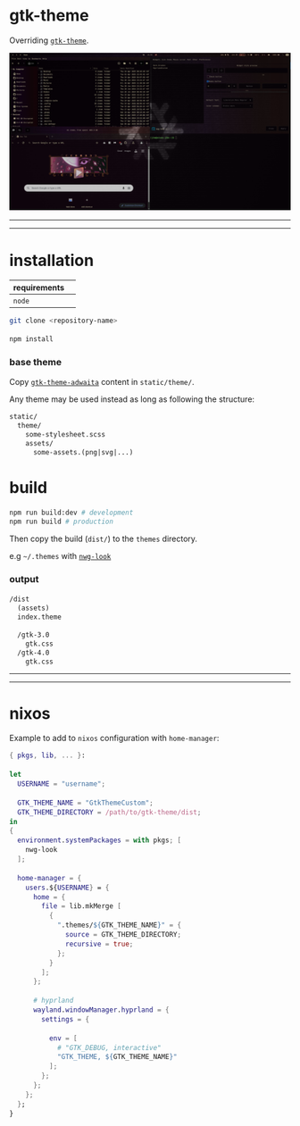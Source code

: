 # gtk-theme

Overriding [`gtk-theme`](https://gitlab.gnome.org/GNOME/gtk/-/tree/gtk-4.0/gtk/theme/Adwaita).

![screenshot](./screenshot.png)

---

---

# installation

| requirements |     |
| ------------ | --- |
| `node`       |     |

```sh
git clone <repository-name>

npm install
```

### base theme

Copy [`gtk-theme-adwaita`](https://gitlab.gnome.org/GNOME/gtk/-/tree/gtk-4.0/gtk/theme/Adwaita) content in `static/theme/`.

Any theme may be used instead as long as following the structure:

```
static/
  theme/
    some-stylesheet.scss
    assets/
      some-assets.(png|svg|...)
```

# build

```sh
npm run build:dev # development
npm run build # production
```

Then copy the build (`dist/`) to the `themes` directory.

e.g `~/.themes` with [`nwg-look`](https://github.com/nwg-piotr/nwg-look)

### output

```
/dist
  (assets)
  index.theme

  /gtk-3.0
    gtk.css
  /gtk-4.0
    gtk.css
```

---

---

# nixos

Example to add to `nixos` configuration with `home-manager`:

```nix
{ pkgs, lib, ... }:

let
  USERNAME = "username";

  GTK_THEME_NAME = "GtkThemeCustom";
  GTK_THEME_DIRECTORY = /path/to/gtk-theme/dist;
in
{
  environment.systemPackages = with pkgs; [
    nwg-look
  ];

  home-manager = {
    users.${USERNAME} = {
      home = {
        file = lib.mkMerge [
          {
            ".themes/${GTK_THEME_NAME}" = {
              source = GTK_THEME_DIRECTORY;
              recursive = true;
            };
          }
        ];
      };

      # hyprland
      wayland.windowManager.hyprland = {
        settings = {

          env = [
            # "GTK_DEBUG, interactive"
            "GTK_THEME, ${GTK_THEME_NAME}"
          ];
        };
      };
    };
  };
}
```
